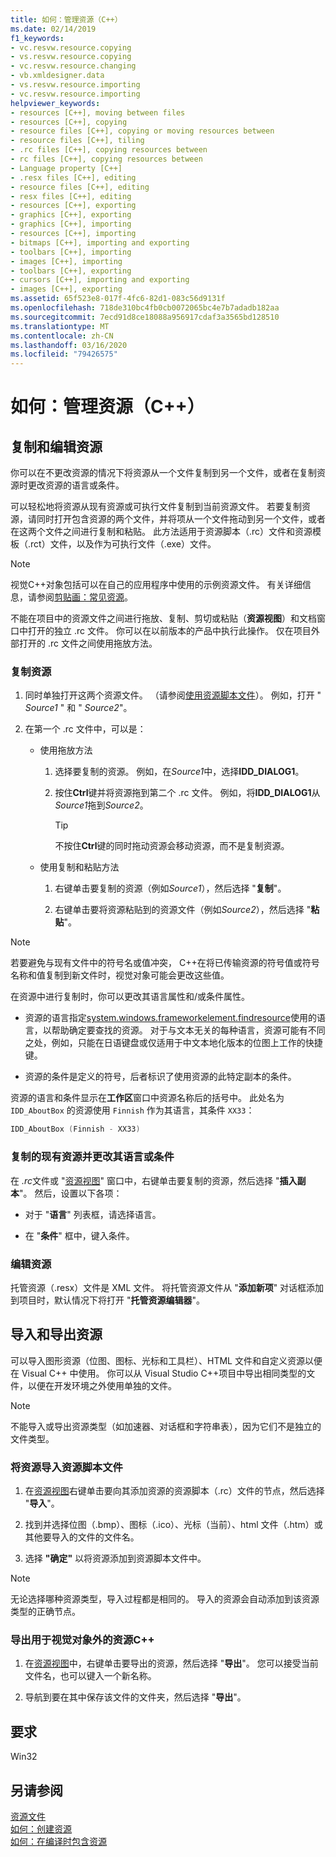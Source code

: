 ```yaml
---
title: 如何：管理资源（C++）
ms.date: 02/14/2019
f1_keywords:
- vc.resvw.resource.copying
- vs.resvw.resource.copying
- vc.resvw.resource.changing
- vb.xmldesigner.data
- vs.resvw.resource.importing
- vc.resvw.resource.importing
helpviewer_keywords:
- resources [C++], moving between files
- resources [C++], copying
- resource files [C++], copying or moving resources between
- resource files [C++], tiling
- .rc files [C++], copying resources between
- rc files [C++], copying resources between
- Language property [C++]
- .resx files [C++], editing
- resource files [C++], editing
- resx files [C++], editing
- resources [C++], exporting
- graphics [C++], exporting
- graphics [C++], importing
- resources [C++], importing
- bitmaps [C++], importing and exporting
- toolbars [C++], importing
- images [C++], importing
- toolbars [C++], exporting
- cursors [C++], importing and exporting
- images [C++], exporting
ms.assetid: 65f523e8-017f-4fc6-82d1-083c56d9131f
ms.openlocfilehash: 718de310bc4fb0cb0072065bc4e7b7adadb182aa
ms.sourcegitcommit: 7ecd91d8ce18088a956917cdaf3a3565bd128510
ms.translationtype: MT
ms.contentlocale: zh-CN
ms.lasthandoff: 03/16/2020
ms.locfileid: "79426575"
---
```

# <a name="how-to-manage-resources-c"></a>如何：管理资源（C++）

## <a name="copy-and-edit-resources"></a>复制和编辑资源

你可以在不更改资源的情况下将资源从一个文件复制到另一个文件，或者在复制资源时更改资源的语言或条件。

可以轻松地将资源从现有资源或可执行文件复制到当前资源文件。 若要复制资源，请同时打开包含资源的两个文件，并将项从一个文件拖动到另一个文件，或者在这两个文件之间进行复制和粘贴。 此方法适用于资源脚本（.rc）文件和资源模板（.rct）文件，以及作为可执行文件（.exe）文件。

> [!NOTE]
> 视觉C++对象包括可以在自己的应用程序中使用的示例资源文件。 有关详细信息，请参阅[剪贴画：常见资源](https://github.com/Microsoft/VCSamples)。

不能在项目中的资源文件之间进行拖放、复制、剪切或粘贴（**资源视图**）和文档窗口中打开的独立 .rc 文件。 你可以在以前版本的产品中执行此操作。 仅在项目外部打开的 .rc 文件之间使用拖放方法。

### <a name="to-copy-resources"></a>复制资源

1. 同时单独打开这两个资源文件。 （请参阅[使用资源脚本文件](how-to-create-a-resource-script-file.md#use-resource-script-files)）。 例如，打开 " *Source1* " 和 " *Source2*"。

1. 在第一个 .rc 文件中，可以是：

   - 使用拖放方法

      1. 选择要复制的资源。 例如，在*Source1*中，选择**IDD_DIALOG1**。

      1. 按住**Ctrl**键并将资源拖到第二个 .rc 文件。 例如，将**IDD_DIALOG1**从*Source1*拖到*Source2*。

         > [!TIP]
         > 不按住**Ctrl**键的同时拖动资源会移动资源，而不是复制资源。

   - 使用复制和粘贴方法

      1. 右键单击要复制的资源（例如*Source1*），然后选择 "**复制**"。

      1. 右键单击要将资源粘贴到的资源文件（例如*Source2*），然后选择 "**粘贴**"。

> [!NOTE]
> 若要避免与现有文件中的符号名或值冲突， C++在将已传输资源的符号值或符号名称和值复制到新文件时，视觉对象可能会更改这些值。

在资源中进行复制时，你可以更改其语言属性和/或条件属性。

- 资源的语言指定[system.windows.frameworkelement.findresource](/windows/win32/api/winbase/nf-winbase-findresourcea)使用的语言，以帮助确定要查找的资源。 对于与文本无关的每种语言，资源可能有不同之处，例如，只能在日语键盘或仅适用于中文本地化版本的位图上工作的快捷键。

- 资源的条件是定义的符号，后者标识了使用资源的此特定副本的条件。

资源的语言和条件显示在**工作区**窗口中资源名称后的括号中。 此处名为 `IDD_AboutBox` 的资源使用 `Finnish` 作为其语言，其条件 `XX33`：

```cpp
IDD_AboutBox (Finnish - XX33)
```

### <a name="to-copy-an-existing-resource-and-change-its-language-or-condition"></a>复制的现有资源并更改其语言或条件

在 *.rc*文件或 "[资源视图](how-to-create-a-resource-script-file.md#create-resources)" 窗口中，右键单击要复制的资源，然后选择 "**插入副本**"。 然后，设置以下各项：

- 对于 "**语言**" 列表框，请选择语言。

- 在 "**条件**" 框中，键入条件。

### <a name="to-edit-resources"></a>编辑资源

托管资源（.resx）文件是 XML 文件。 将托管资源文件从 "**添加新项**" 对话框添加到项目时，默认情况下将打开 "**托管资源编辑器**"。

## <a name="import-and-export-resources"></a>导入和导出资源

可以导入图形资源（位图、图标、光标和工具栏）、HTML 文件和自定义资源以便在 Visual C++ 中使用。 你可以从 Visual Studio C++项目中导出相同类型的文件，以便在开发环境之外使用单独的文件。

> [!NOTE]
> 不能导入或导出资源类型（如加速器、对话框和字符串表），因为它们不是独立的文件类型。

### <a name="to-import-a-resource-into-the-resource-script-file"></a>将资源导入资源脚本文件

1. 在[资源视图](how-to-create-a-resource-script-file.md#create-resources)右键单击要向其添加资源的资源脚本（.rc）文件的节点，然后选择 "**导入**"。

1. 找到并选择位图（.bmp）、图标（.ico）、光标（当前）、html 文件（.htm）或其他要导入的文件的文件名。

1. 选择 **"确定"** 以将资源添加到资源脚本文件中。

> [!NOTE]
> 无论选择哪种资源类型，导入过程都是相同的。 导入的资源会自动添加到该资源类型的正确节点。

### <a name="to-export-a-resource-for-use-outside-of-visual-c"></a>导出用于视觉对象外的资源C++

1. 在[资源视图](how-to-create-a-resource-script-file.md#create-resources)中，右键单击要导出的资源，然后选择 "**导出**"。 您可以接受当前文件名，也可以键入一个新名称。

1. 导航到要在其中保存该文件的文件夹，然后选择 "**导出**"。

## <a name="requirements"></a>要求

Win32

## <a name="see-also"></a>另请参阅

[资源文件](../windows/resource-files-visual-studio.md)<br/>
[如何：创建资源](../windows/how-to-create-a-resource-script-file.md)<br/>
[如何：在编译时包含资源](../windows/how-to-include-resources-at-compile-time.md)<br/>